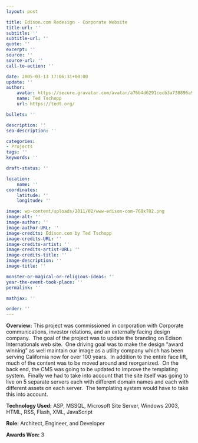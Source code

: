 ```yaml
---
layout: post

title: Edison.com Redesign - Corporate Website
title-url: ''
subtitle: ''
subtitle-url: ''
quote: ''
excerpt: ''
source: ''
source-url: ''
call-to-action: ''

date: 2005-03-13 17:06:31+00:00
update: ''
author:
    avatar: https://secure.gravatar.com/avatar/a76b4d6291cecb3a738896a971bfb903?s=512&d=mp&r=g
    name: Ted Tschopp
    url: https://tedt.org/

bullets: ''

description: ''
seo-description: ''

categories:
- Projects
tags: ''
keywords: ''

draft-status: ''

location:
    name: ''
coordinates:
    latitude: ''
    longitude: ''

image: wp-content/uploads/2011/02/www-edison-com-768x782.png
image-alt: ''
image-author: ''
image-author-URL: ''
image-credits: Edison.com by Ted Tschopp
image-credits-URL: ''
image-credits-artist: ''
image-credits-artist-URL: ''
image-credits-title: ''
image-description: ''
image-title: ''

monster-or-magical-or-religious-ideas: ''
year-the-event-took-place: ''
permalink: ''

mathjax: ''

order: ''
---
```


**Overview:** This project was commissioned in corporation with Corporate communications, investor relations, and an externally facing design company.  The goal of the project was to update the branding on Edison Internationals web site.  One driving goal was to make the design “award winning” as well maintain our image as a utility company which has been serving California now for over 100 years.  In addition to the entire face lift, much of the content was to be moved around and reorganized.  On the back end, the CMS was going to be updated to improve the templating system.  Finally we had to take into account that the site itself was going to live on 5 separate servers each with different domain names and each with different assets on each server.  The templating system would have to take this into account.

**Technology Used:** ASP, MSSQL, Microsoft Site Server, Windows 2003, HTML, RSS, Flash, XML, JavaScript

**Role:** Architect, Engineer, and Developer

**Awards Won:** 3
